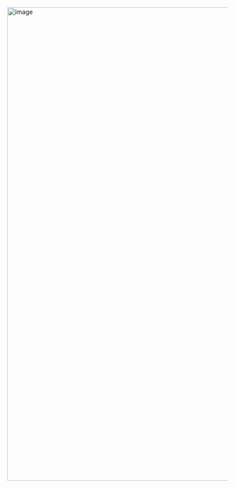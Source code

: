 <img width="1919" height="1079" alt="image" src="https://github.com/user-attachments/assets/1ead888f-44f4-4ae9-a3c8-bf21cf74e849" />
